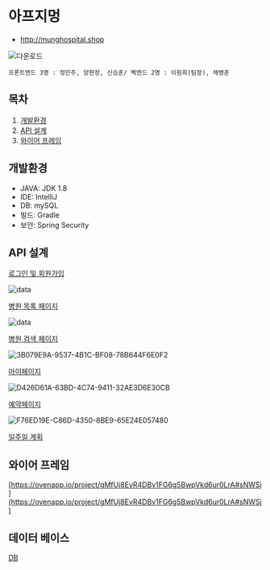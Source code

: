 # 아프지멍
+ http://munghospital.shop

![다운로드](https://user-images.githubusercontent.com/76724557/125803486-645237ca-e9a4-45d2-952a-f071fbb8a34f.jpeg)

`프론트엔드 3명 : 정민주, 양현정, 신승훈/ 벡엔드 2명 : 이원희(팀장), 채병훈`

## 목차

1. [개발환경](#개발환경)
1. [API 설계](#API-설계)
1. [와이어 프레임](#와이어-프레임)



## 개발환경 
+ JAVA: JDK 1.8
+ IDE: IntelliJ
+ DB: mySQL
+ 빌드: Gradle
+ 보안: Spring Security


## API 설계

[로그인 및 회원가입](https://www.notion.so/190b9b73373f4dc98cb4d9f17d5aac40)

![data](https://user-images.githubusercontent.com/76724557/125805399-807d776d-1c9d-4df0-b565-5d5e7dfe81bc.jpeg)


[병원 목록 페이지](https://www.notion.so/0d0406126acd48c2a195543109ceb6ba)

![data](https://user-images.githubusercontent.com/76724557/125805622-549e91c0-3b42-44e4-bdfd-100e6c71365a.jpeg)

[병원 검색 페이지 ](https://www.notion.so/c47f5ba5372340b68aa6ac152518850e)

![3B079E9A-9537-4B1C-BF08-78B644F6E0F2](https://user-images.githubusercontent.com/76724557/125805943-3530ec82-0bbc-473d-901f-4aa887df1ca4.jpeg)

[마이페이지](https://www.notion.so/f788199c15724b91baae074e0b8c00b4)

![D426D61A-63BD-4C74-9411-32AE3D6E30CB](https://user-images.githubusercontent.com/76724557/125806037-122e6f42-9d27-4099-b3c4-4d066f47ae64.jpeg)

[예약페이지](https://www.notion.so/5a32a00d0aff41d286df8b81c0cfb3ef)

![F76ED19E-C86D-4350-8BE9-65E24E057480](https://user-images.githubusercontent.com/76724557/125806134-c38e548d-8295-48c9-8ec6-0d0c64a8cfca.jpeg)

[일주일 계획](https://www.notion.so/f4d18c05517a4483b1e9e9e05c201e08)

## 와이어 프레임

[https://ovenapp.io/project/gMfUj8EvR4DBv1FG6g5BwpVkd6ur0LrA#sNWSj](https://ovenapp.io/project/gMfUj8EvR4DBv1FG6g5BwpVkd6ur0LrA#sNWSj)

## 데이터 베이스

[DB](https://www.notion.so/DB-39f020bbed014f2db737209d9aed2d8d)

